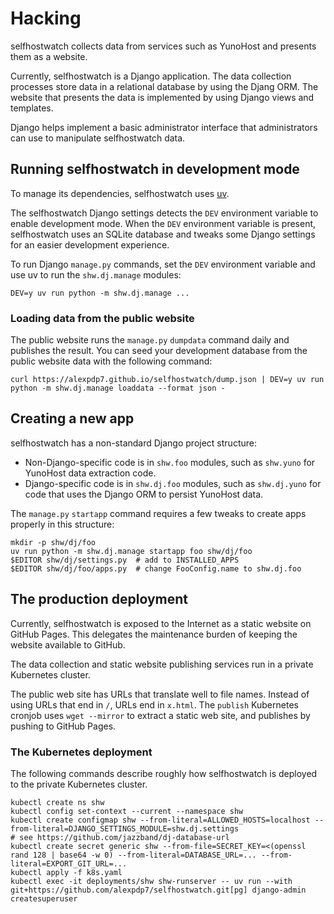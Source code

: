 # Hacking

selfhostwatch collects data from services such as YunoHost and presents them as a website.

Currently, selfhostwatch is a Django application.
The data collection processes store data in a relational database by using the Djang ORM.
The website that presents the data is implemented by using Django views and templates.

Django helps implement a basic administrator interface that administrators can use to manipulate selfhostwatch data.

## Running selfhostwatch in development mode

To manage its dependencies, selfhostwatch uses [uv](https://github.com/astral-sh/uv).

The selfhostwatch Django settings detects the `DEV` environment variable to enable development mode.
When the `DEV` environment variable is present, selfhostwatch uses an SQLite database and tweaks some Django settings for an easier development experience.

To run Django `manage.py` commands, set the `DEV` environment variable and use uv to run the `shw.dj.manage` modules:

```
DEV=y uv run python -m shw.dj.manage ...
```

### Loading data from the public website

The public website runs the `manage.py` `dumpdata` command daily and publishes the result.
You can seed your development database from the public website data with the following command:

```
curl https://alexpdp7.github.io/selfhostwatch/dump.json | DEV=y uv run python -m shw.dj.manage loaddata --format json -
```

## Creating a new app

selfhostwatch has a non-standard Django project structure:

* Non-Django-specific code is in `shw.foo` modules, such as `shw.yuno` for YunoHost data extraction code.
* Django-specific code is in `shw.dj.foo` modules, such as `shw.dj.yuno` for code that uses the Django ORM to persist YunoHost data.

The `manage.py` `startapp` command requires a few tweaks to create apps properly in this structure:

```
mkdir -p shw/dj/foo
uv run python -m shw.dj.manage startapp foo shw/dj/foo
$EDITOR shw/dj/settings.py  # add to INSTALLED_APPS
$EDITOR shw/dj/foo/apps.py  # change FooConfig.name to shw.dj.foo
```

## The production deployment

Currently, selfhostwatch is exposed to the Internet as a static website on GitHub Pages.
This delegates the maintenance burden of keeping the website available to GitHub.

The data collection and static website publishing services run in a private Kubernetes cluster.

The public web site has URLs that translate well to file names.
Instead of using URLs that end in `/`, URLs end in `x.html`.
The `publish` Kubernetes cronjob uses `wget --mirror` to extract a static web site, and publishes by pushing to GitHub Pages.

### The Kubernetes deployment

The following commands describe roughly how selfhostwatch is deployed to the private Kubernetes cluster.

```
kubectl create ns shw
kubectl config set-context --current --namespace shw
kubectl create configmap shw --from-literal=ALLOWED_HOSTS=localhost --from-literal=DJANGO_SETTINGS_MODULE=shw.dj.settings
# see https://github.com/jazzband/dj-database-url
kubectl create secret generic shw --from-file=SECRET_KEY=<(openssl rand 128 | base64 -w 0) --from-literal=DATABASE_URL=... --from-literal=EXPORT_GIT_URL=...
kubectl apply -f k8s.yaml
kubectl exec -it deployments/shw shw-runserver -- uv run --with git+https://github.com/alexpdp7/selfhostwatch.git[pg] django-admin createsuperuser
```
